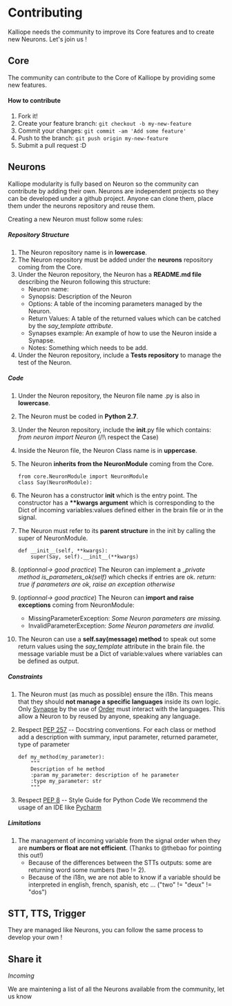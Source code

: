 # Contributing

Kalliope needs the community to improve its Core features and to create new Neurons. Let's join us !

## Core

The community can contribute to the Core of Kalliope by providing some new features.

#### How to contribute

1. Fork it!
2. Create your feature branch: `git checkout -b my-new-feature`
3. Commit your changes: `git commit -am 'Add some feature'`
4. Push to the branch: `git push origin my-new-feature`
5. Submit a pull request :D


## Neurons

Kalliope modularity is fully based on Neuron so the community can contribute by adding their own.
Neurons are independent projects so they can be developed under a github project. Anyone can clone them, place them under the neurons repository and reuse them.

Creating a new Neuron must follow some rules:

##### Repository Structure
1. The Neuron repository name is in __lowercase__.
1. The Neuron repository must be added under the __neurons__ repository coming from the Core. 
1. Under the Neuron repository, the Neuron has a __README.md file__ describing the Neuron following this structure:
    - Neuron name:
    - Synopsis:         Description of the Neuron
    - Options:          A table of the incoming parameters managed by the Neuron.
    - Return Values:    A table of the returned values which can be catched by the *say_template attribute*.
    - Synapses example: An example of how to use the Neuron inside a Synapse.
    - Notes:            Something which needs to be add.
1. Under the Neuron repository, include a __Tests repository__ to manage the test of the Neuron.

    
##### Code
1. Under the Neuron repository, the Neuron file name .py is also in __lowercase__.
1. The Neuron must be coded in __Python 2.7__.
1. Under the Neuron repository, include the __init__.py file which contains: *from neuron import Neuron* (/!\ respect the Case)
1. Inside the Neuron file, the Neuron Class name is in __uppercase__.
1. The Neuron __inherits from the NeuronModule__ coming from the Core. 

    ```
    from core.NeuronModule import NeuronModule
    class Say(NeuronModule):
    ```


1. The Neuron has a constructor __init__ which is the entry point.
The constructor has a __**kwargs argument__ which is corresponding to the Dict of incoming variables:values defined either in the brain file or in the signal.
1. The Neuron must refer to its __parent structure__ in the init by calling the super of NeuronModule.
  
    ```
    def __init__(self, **kwargs):
        super(Say, self).__init__(**kwargs)
    ```


1. (*optionnal-> good practice*) The Neuron can implement a __private method _is_parameters_ok(self)__ which checks if entries are ok. *return: true if parameters are ok, raise an exception otherwise*
1. (*optionnal-> good practice*) The Neuron can __import and raise exceptions__ coming from NeuronModule:
    - MissingParameterException: *Some Neuron parameters are missing.*
    - InvalidParameterException: *Some Neuron parameters are invalid.*

1. The Neuron can use a __self.say(message) method__ to speak out some return values using the *say_template* attribute in the brain file.
the message variable must be a Dict of variable:values where variables can be defined as output.

##### Constraints

1. The Neuron must (as much as possible) ensure the i18n. This means that they should __not manage a specific languages__ inside its own logic.
Only [Synapse](brain.md) by the use of [Order](signals.md) must interact with the languages. This allow a Neuron to by reused by anyone, speaking any language.

1. Respect [PEP 257](https://www.python.org/dev/peps/pep-0257/) -- Docstring conventions. For each class or method add a description with summary, input parameter, returned parameter,  type of parameter
    ```
    def my_method(my_parameter):
        """
        Description of he method
        :param my_parameter: description of he parameter
        :type my_parameter: str
        """
    ```
    
1. Respect [PEP 8](https://www.python.org/dev/peps/pep-0008/) -- Style Guide for Python Code
We recommend the usage of an IDE like [Pycharm](https://www.jetbrains.com/pycharm/)

##### Limitations

1. The management of incoming variable from the signal order when they are __numbers or float are not efficient__. (Thanks to @thebao for pointing this out!)
    - Because of the differences between the STTs outputs: some are returning word some numbers (two != 2). 
    - Because of the i18n, we are not able to know if a variable should be  interpreted in english, french, spanish, etc ... ("two" != "deux" != "dos")


## STT, TTS, Trigger

They are managed like Neurons, you can follow the same process to develop your own !

## Share it

*Incoming*

We are maintening a list of all the Neurons available from the community, let us know